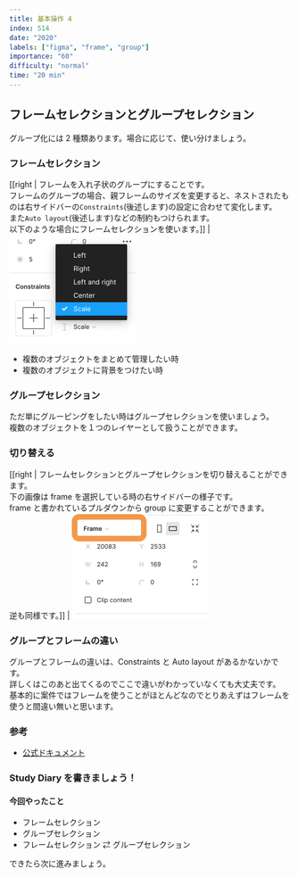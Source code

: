 ```yaml
---
title: 基本操作 4
index: 514
date: "2020"
labels: ["figma", "frame", "group"]
importance: "60"
difficulty: "normal"
time: "20 min"
---
```


## フレームセレクションとグループセレクション

グループ化には 2 種類あります。場合に応じて、使い分けましょう。

### フレームセレクション

[[right | フレームを入れ子状のグループにすることです。<br/>フレームのグループの場合、親フレームのサイズを変更すると、ネストされたものは右サイドバーの`Constraints`(後述します)の設定に合わせて変化します。<br/>また`Auto layout`(後述します)などの制約もつけられます。<br/>以下のような場合にフレームセレクションを使います。]]
| ![constraints](./img/constraints.png)

- 複数のオブジェクトをまとめて管理したい時
- 複数のオブジェクトに背景をつけたい時

### グループセレクション

ただ単にグルーピングをしたい時はグループセレクションを使いましょう。  
複数のオブジェクトを１つのレイヤーとして扱うことができます。

### 切り替える

[[right | フレームセレクションとグループセレクションを切り替えることができます。<br/>下の画像は frame を選択している時の右サイドバーの様子です。<br/>frame と書かれているプルダウンから group に変更することができます。<br/>逆も同様です。]]
| ![frame-to-group](./img/frame-to-group.png)

### グループとフレームの違い

グループとフレームの違いは、Constraints と Auto layout があるかないかです。  
詳しくはこのあと出てくるのでここで違いがわかっていなくても大丈夫です。  
基本的に案件ではフレームを使うことがほとんどなのでとりあえずはフレームを使うと間違い無いと思います。

### 参考

- [公式ドキュメント](https://help.figma.com/hc/en-us/articles/360039832054-Frames-and-Groups)

### Study Diary を書きましょう！

#### 今回やったこと

- フレームセレクション
- グループセレクション
- フレームセレクション ⇄ グループセレクション

できたら次に進みましょう。
